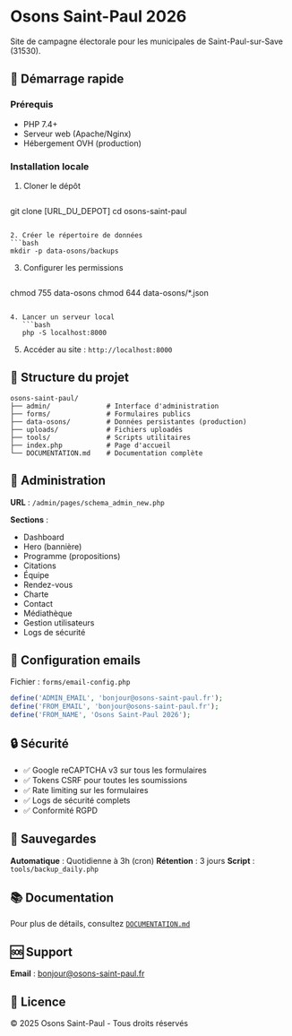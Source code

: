 # Osons Saint-Paul 2026

Site de campagne électorale pour les municipales de Saint-Paul-sur-Save (31530).

## 🚀 Démarrage rapide

### Prérequis
- PHP 7.4+
- Serveur web (Apache/Nginx)
- Hébergement OVH (production)

### Installation locale

1. Cloner le dépôt
   ```bash
git clone [URL_DU_DEPOT]
cd osons-saint-paul
```

2. Créer le répertoire de données
```bash
mkdir -p data-osons/backups
```

3. Configurer les permissions
   ```bash
chmod 755 data-osons
chmod 644 data-osons/*.json
```

4. Lancer un serveur local
   ```bash
   php -S localhost:8000
   ```

5. Accéder au site : `http://localhost:8000`

## 📁 Structure du projet

```
osons-saint-paul/
├── admin/              # Interface d'administration
├── forms/              # Formulaires publics
├── data-osons/         # Données persistantes (production)
├── uploads/            # Fichiers uploadés
├── tools/              # Scripts utilitaires
├── index.php           # Page d'accueil
└── DOCUMENTATION.md    # Documentation complète
```

## 🔐 Administration

**URL** : `/admin/pages/schema_admin_new.php`

**Sections** :
- Dashboard
- Hero (bannière)
- Programme (propositions)
- Citations
- Équipe
- Rendez-vous
- Charte
- Contact
- Médiathèque
- Gestion utilisateurs
- Logs de sécurité

## 📧 Configuration emails

Fichier : `forms/email-config.php`

```php
define('ADMIN_EMAIL', 'bonjour@osons-saint-paul.fr');
define('FROM_EMAIL', 'bonjour@osons-saint-paul.fr');
define('FROM_NAME', 'Osons Saint-Paul 2026');
```

## 🔒 Sécurité

- ✅ Google reCAPTCHA v3 sur tous les formulaires
- ✅ Tokens CSRF pour toutes les soumissions
- ✅ Rate limiting sur les formulaires
- ✅ Logs de sécurité complets
- ✅ Conformité RGPD

## 💾 Sauvegardes

**Automatique** : Quotidienne à 3h (cron)
**Rétention** : 3 jours
**Script** : `tools/backup_daily.php`

## 📚 Documentation

Pour plus de détails, consultez [`DOCUMENTATION.md`](./DOCUMENTATION.md)

## 🆘 Support

**Email** : bonjour@osons-saint-paul.fr

## 📜 Licence

© 2025 Osons Saint-Paul - Tous droits réservés
